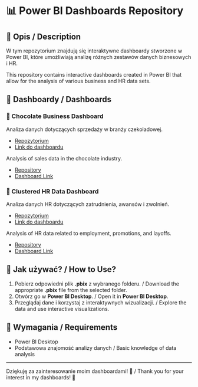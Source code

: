 # 📊 Power BI Dashboards Repository

## 📌 Opis / Description
W tym repozytorium znajdują się interaktywne dashboardy stworzone w Power BI, które umożliwiają analizę różnych zestawów danych biznesowych i HR.

This repository contains interactive dashboards created in Power BI that allow for the analysis of various business and HR data sets.

## 📂 Dashboardy / Dashboards
### 🍫 Chocolate Business Dashboard
Analiza danych dotyczących sprzedaży w branży czekoladowej.
- [Repozytorium](./Chocolate/)
- [Link do dashboardu]([TU_WSTAW_LINK](https://mckpk-my.sharepoint.com/:u:/g/personal/szymon_skrzypek_student_pk_edu_pl/Eaj4clnqTFtCnSDpzIVbZeoBhfajhXViDLGql1lEcDSLkA?e=FAxgcH))

Analysis of sales data in the chocolate industry.
- [Repository](./Chocolate/)
- [Dashboard Link]([INSERT_LINK_HERE](https://mckpk-my.sharepoint.com/:u:/g/personal/szymon_skrzypek_student_pk_edu_pl/Eaj4clnqTFtCnSDpzIVbZeoBhfajhXViDLGql1lEcDSLkA?e=FAxgcH))

### 👥 Clustered HR Data Dashboard
Analiza danych HR dotyczących zatrudnienia, awansów i zwolnień.
- [Repozytorium](./Clustered_HR_Data/)
- [Link do dashboardu](TU_WSTAW_LINK)

Analysis of HR data related to employment, promotions, and layoffs.
- [Repository](./Clustered_HR_Data/)
- [Dashboard Link](INSERT_LINK_HERE)

## 🚀 Jak używać? / How to Use?
1. Pobierz odpowiedni plik **.pbix** z wybranego folderu. / Download the appropriate **.pbix** file from the selected folder.
2. Otwórz go w **Power BI Desktop**. / Open it in **Power BI Desktop**.
3. Przeglądaj dane i korzystaj z interaktywnych wizualizacji. / Explore the data and use interactive visualizations.

## 📌 Wymagania / Requirements
- Power BI Desktop
- Podstawowa znajomość analizy danych / Basic knowledge of data analysis

---
Dziękuję za zainteresowanie moim dashboardami! 🚀 / Thank you for your interest in my dashboards! 🚀


